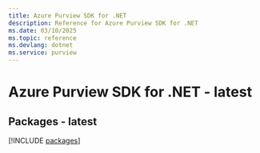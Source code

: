 ```yaml
---
title: Azure Purview SDK for .NET
description: Reference for Azure Purview SDK for .NET
ms.date: 03/10/2025
ms.topic: reference
ms.devlang: dotnet
ms.service: purview
---
```

# Azure Purview SDK for .NET - latest
## Packages - latest
[!INCLUDE [packages](purview-index.md)]